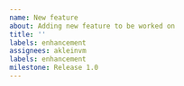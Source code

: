 ```yaml
---
name: New feature
about: Adding new feature to be worked on
title: ''
labels: enhancement
assignees: akleinvm
labels: enhancement
milestone: Release 1.0
---
```



